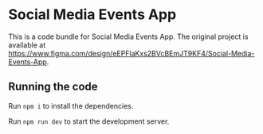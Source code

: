 
  # Social Media Events App

  This is a code bundle for Social Media Events App. The original project is available at https://www.figma.com/design/eEPFlaKxs2BVcBEmJT9KF4/Social-Media-Events-App.

  ## Running the code

  Run `npm i` to install the dependencies.

  Run `npm run dev` to start the development server.
  